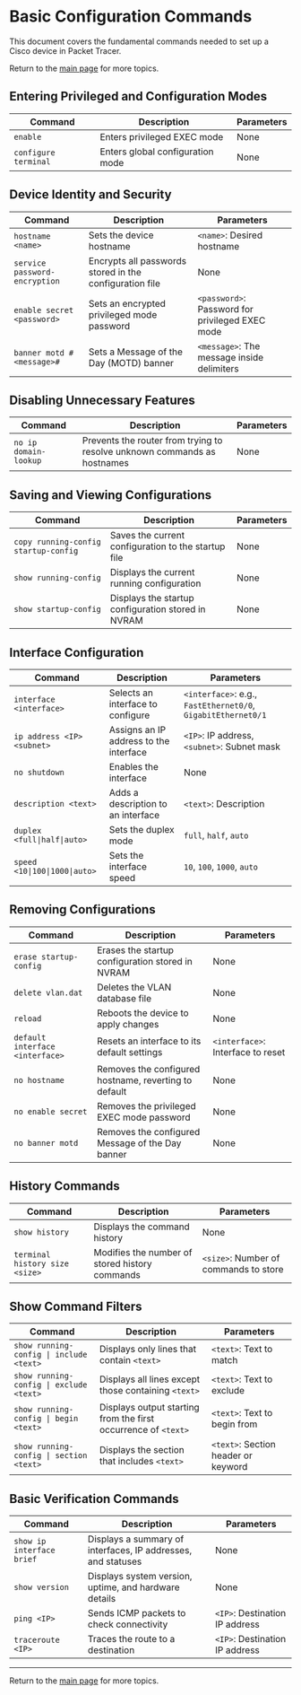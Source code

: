 # Basic Configuration Commands

This document covers the fundamental commands needed to set up a Cisco device in Packet Tracer.

Return to the [main page](README.md) for more topics.

## Entering Privileged and Configuration Modes

| Command | Description | Parameters |
|---------|------------|------------|
| `enable` | Enters privileged EXEC mode | None |
| `configure terminal` | Enters global configuration mode | None |

## Device Identity and Security

| Command | Description | Parameters |
|---------|------------|------------|
| `hostname <name>` | Sets the device hostname | `<name>`: Desired hostname |
| `service password-encryption` | Encrypts all passwords stored in the configuration file | None |
| `enable secret <password>` | Sets an encrypted privileged mode password | `<password>`: Password for privileged EXEC mode |
| `banner motd #<message>#` | Sets a Message of the Day (MOTD) banner | `<message>`: The message inside delimiters |

## Disabling Unnecessary Features

| Command | Description | Parameters |
|---------|------------|------------|
| `no ip domain-lookup` | Prevents the router from trying to resolve unknown commands as hostnames | None |

## Saving and Viewing Configurations

| Command | Description | Parameters |
|---------|------------|------------|
| `copy running-config startup-config` | Saves the current configuration to the startup file | None |
| `show running-config` | Displays the current running configuration | None |
| `show startup-config` | Displays the startup configuration stored in NVRAM | None |

## Interface Configuration

| Command | Description | Parameters |
|---------|------------|------------|
| `interface <interface>` | Selects an interface to configure | `<interface>`: e.g., `FastEthernet0/0`, `GigabitEthernet0/1` |
| `ip address <IP> <subnet>` | Assigns an IP address to the interface | `<IP>`: IP address, `<subnet>`: Subnet mask |
| `no shutdown` | Enables the interface | None |
| `description <text>` | Adds a description to an interface | `<text>`: Description |
| `duplex <full\|half\|auto>` | Sets the duplex mode | `full`, `half`, `auto` |
| `speed <10\|100\|1000\|auto>` | Sets the interface speed | `10`, `100`, `1000`, `auto` |

## Removing Configurations

| Command | Description | Parameters |
|---------|------------|------------|
| `erase startup-config` | Erases the startup configuration stored in NVRAM | None |
| `delete vlan.dat` | Deletes the VLAN database file | None |
| `reload` | Reboots the device to apply changes | None |
| `default interface <interface>` | Resets an interface to its default settings | `<interface>`: Interface to reset |
| `no hostname` | Removes the configured hostname, reverting to default | None |
| `no enable secret` | Removes the privileged EXEC mode password | None |
| `no banner motd` | Removes the configured Message of the Day banner | None |

## History Commands

| Command | Description | Parameters |
|---------|------------|------------|
| `show history` | Displays the command history | None |
| `terminal history size <size>` | Modifies the number of stored history commands | `<size>`: Number of commands to store |

## Show Command Filters

| Command | Description | Parameters |
|---------|------------|------------|
| `show running-config \| include <text>` | Displays only lines that contain `<text>` | `<text>`: Text to match |
| `show running-config \| exclude <text>` | Displays all lines except those containing `<text>` | `<text>`: Text to exclude |
| `show running-config \| begin <text>` | Displays output starting from the first occurrence of `<text>` | `<text>`: Text to begin from |
| `show running-config \| section <text>` | Displays the section that includes `<text>` | `<text>`: Section header or keyword |

## Basic Verification Commands

| Command | Description | Parameters |
|---------|------------|------------|
| `show ip interface brief` | Displays a summary of interfaces, IP addresses, and statuses | None |
| `show version` | Displays system version, uptime, and hardware details | None |
| `ping <IP>` | Sends ICMP packets to check connectivity | `<IP>`: Destination IP address |
| `traceroute <IP>` | Traces the route to a destination | `<IP>`: Destination IP address |

---

Return to the [main page](README.md) for more topics.
